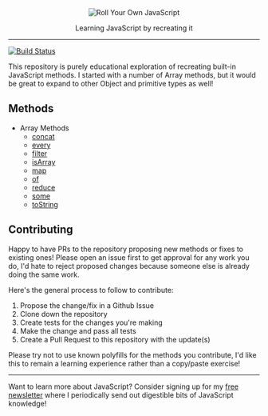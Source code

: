 <div align="center">
  <img alt="Roll Your Own JavaScript" src="./logo.png" />
</div>

<p align="center">Learning JavaScript by recreating it</p>

---

[![Build Status](https://travis-ci.com/nas5w/roll-your-own.svg?branch=master)](https://travis-ci.com/nas5w/roll-your-own)


This repository is purely educational exploration of recreating built-in JavaScript methods. I started with a number of Array methods, but it would be great to expand to other Object and primitive types as well!

## Methods

- Array Methods
  - [concat](./array/concat.js)
  - [every](./array/every.js)
  - [filter](./array/filter.js)
  - [isArray](./array/isArray.js)
  - [map](./array/map.js)
  - [of](./array/of.js)
  - [reduce](./array/reduce.js)
  - [some](./array/some.js)
  - [toString](./array/toString.js)

## Contributing

Happy to have PRs to the repository proposing new methods or fixes to existing ones! Please open an issue first to get approval for any work you do, I'd hate to reject proposed changes because someone else is already doing the same work.

Here's the general process to follow to contribute:

1. Propose the change/fix in a Github Issue
2. Clone down the repository
3. Create tests for the changes you're making
4. Make the change and pass all tests
5. Create a Pull Request to this repository with the update(s)

Please try not to use known polyfills for the methods you contribute, I'd like this to remain a learning experience rather than a copy/paste exercise!

---

Want to learn more about JavaScript? Consider signing up for my [free newsletter](https://buttondown.email/typeofnan) where I periodically send out digestible bits of JavaScript knowledge!
